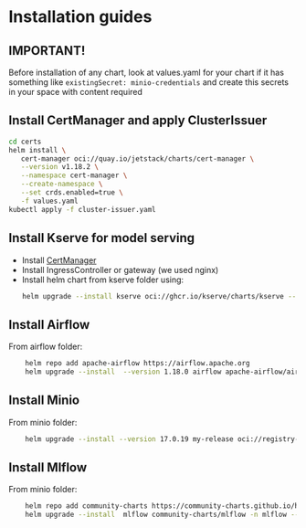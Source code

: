 # Installation guides

## IMPORTANT!
Before installation of any chart, look at values.yaml for your chart if it has something like `existingSecret: minio-credentials` and create this secrets in your space with content required


## Install CertManager and apply ClusterIssuer
```bash 
cd certs
helm install \
   cert-manager oci://quay.io/jetstack/charts/cert-manager \
   --version v1.18.2 \
   --namespace cert-manager \
   --create-namespace \
   --set crds.enabled=true \
   -f values.yaml
kubectl apply -f cluster-issuer.yaml  
```
## Install Kserve for model serving

- Install [CertManager](https://cert-manager.io/)
- Install IngressController or gateway (we used nginx)
- Install helm chart from kserve folder using:
    ```bash 
    helm upgrade --install kserve oci://ghcr.io/kserve/charts/kserve --version v0.15.0 -f values.yaml -n kserve --create-namespace
    ```

## Install Airflow
From airflow folder:
```bash 
    helm repo add apache-airflow https://airflow.apache.org
    helm upgrade --install  --version 1.18.0 airflow apache-airflow/airflow --namespace airflow --version 1.16.0 --create-namespace -f values.yaml
```

## Install Minio
From minio folder:
```bash 
    helm upgrade --install --version 17.0.19 my-release oci://registry-1.docker.io/bitnamicharts/minio -n minio --create-namespace -f values.yaml
```

## Install Mlflow
From minio folder:
```bash 
    helm repo add community-charts https://community-charts.github.io/helm-charts
    helm upgrade --install  mlflow community-charts/mlflow -n mlflow --create-namespace -f values.yaml
```
